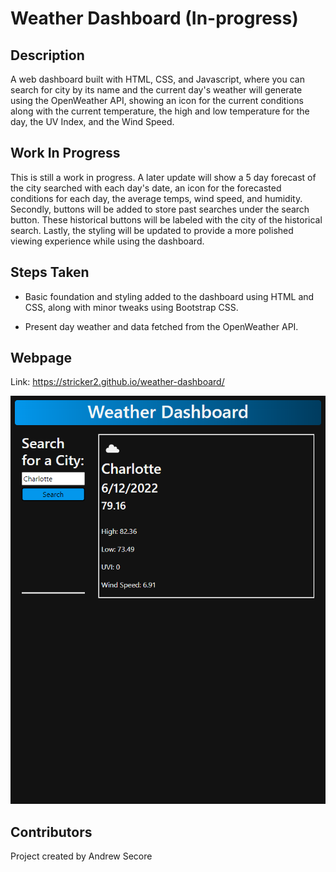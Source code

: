 # Weather Dashboard (In-progress)

## Description

A web dashboard built with HTML, CSS, and Javascript, where you can search for city by its name and the current day's weather will generate using the OpenWeather API, showing an icon for the current conditions along with the current temperature, the high and low temperature for the day, the UV Index, and the Wind Speed.

## Work In Progress

This is still a work in progress. A later update will show a 5 day forecast of the city searched with each day's date, an icon for the forecasted conditions for each day, the average temps, wind speed, and humidity. Secondly, buttons will be added to store past searches under the search button. These historical buttons will be labeled with the city of the historical search. Lastly, the styling will be updated to provide a more polished viewing experience while using the dashboard.

## Steps Taken

* Basic foundation and styling added to the dashboard using HTML and CSS, along with minor tweaks using Bootstrap CSS.

* Present day weather and data fetched from the OpenWeather API.

## Webpage

Link: https://stricker2.github.io/weather-dashboard/ 

<img src="./assets/images/weather-dashboard-screenshot.png">

## Contributors

Project created by Andrew Secore